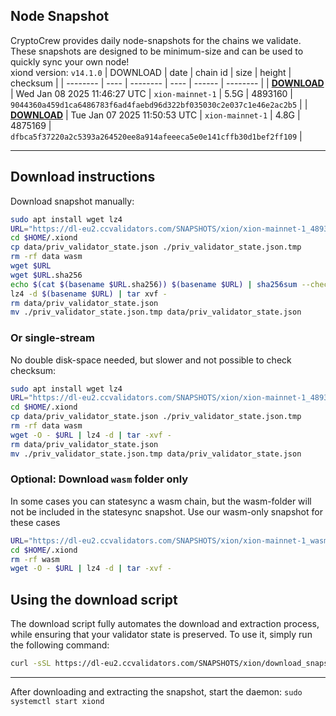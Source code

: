 ## Node Snapshot
CryptoCrew provides daily node-snapshots for the chains we validate. These snapshots are designed to be minimum-size and can be used to quickly sync your own node!  
xiond version: `v14.1.0`
| DOWNLOAD | date | chain id | size | height | checksum |
| -------- | ---- | -------- | ---- | ------ | -------- |
| **[DOWNLOAD](https://dl-eu2.ccvalidators.com/SNAPSHOTS/xion/xion-mainnet-1_4893160.tar.lz4)** | Wed Jan 08 2025 11:46:27 UTC | `xion-mainnet-1` | 5.5G | 4893160 | `9044360a459d1ca6486783f6ad4faebd96d322bf035030c2e037c1e46e2ac2b5` |
| **[DOWNLOAD](https://dl-eu2.ccvalidators.com/SNAPSHOTS/xion/xion-mainnet-1_4875169.tar.lz4)** | Tue Jan 07 2025 11:50:53 UTC | `xion-mainnet-1` | 4.8G | 4875169 | `dfbca5f37220a2c5393a264520ee8a914afeeeca5e0e141cffb30d1bef2ff109` |

---

## Download instructions
Download snapshot manually:
```sh
sudo apt install wget lz4
URL="https://dl-eu2.ccvalidators.com/SNAPSHOTS/xion/xion-mainnet-1_4893160.tar.lz4"
cd $HOME/.xiond
cp data/priv_validator_state.json ./priv_validator_state.json.tmp
rm -rf data wasm
wget $URL
wget $URL.sha256
echo $(cat $(basename $URL.sha256)) $(basename $URL) | sha256sum --check
lz4 -d $(basename $URL) | tar xvf -
rm data/priv_validator_state.json
mv ./priv_validator_state.json.tmp data/priv_validator_state.json
```

### Or single-stream
No double disk-space needed, but slower and not possible to check checksum:
```sh
sudo apt install wget lz4
URL="https://dl-eu2.ccvalidators.com/SNAPSHOTS/xion/xion-mainnet-1_4893160.tar.lz4"
cd $HOME/.xiond
cp data/priv_validator_state.json ./priv_validator_state.json.tmp
rm -rf data wasm
wget -O - $URL | lz4 -d | tar -xvf -
rm data/priv_validator_state.json
mv ./priv_validator_state.json.tmp data/priv_validator_state.json
```

### Optional: Download `wasm` folder only
In some cases you can statesync a wasm chain, but the wasm-folder will not be included in the statesync snapshot. Use our wasm-only snapshot for these cases
```sh
URL="https://dl-eu2.ccvalidators.com/SNAPSHOTS/xion/xion-mainnet-1_wasm.tar.lz4"
cd $HOME/.xiond
rm -rf wasm
wget -O - $URL | lz4 -d | tar -xvf -
```



## Using the download script

The download script fully automates the download and extraction process, while ensuring that your validator state is preserved. To use it, simply run the following command:
```sh
curl -sSL https://dl-eu2.ccvalidators.com/SNAPSHOTS/xion/download_snapshot.sh | bash
```
---

After downloading and extracting the snapshot, start the daemon: `sudo systemctl start xiond`

